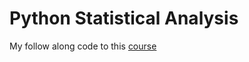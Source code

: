 # Python Statistical Analysis
My follow along code to this [course](https://www.udemy.com/course/python-for-statistical-analysis/)
